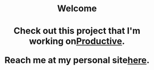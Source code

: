 <!---
d2vin/d2vin is a ✨ special ✨ repository because its `README.md` (this file) appears on your GitHub profile.
You can click the Preview link to take a look at your changes.
--->
<center>
  <div>
    <h1>Welcome<h1>
      <p>Check out this project that I'm working on<a href="https://productive.vote">Productive</a>.</p>
      <p>Reach me at my personal site<a href="https://devinminn.com">here</a>.</p>
  </div>
</center>
